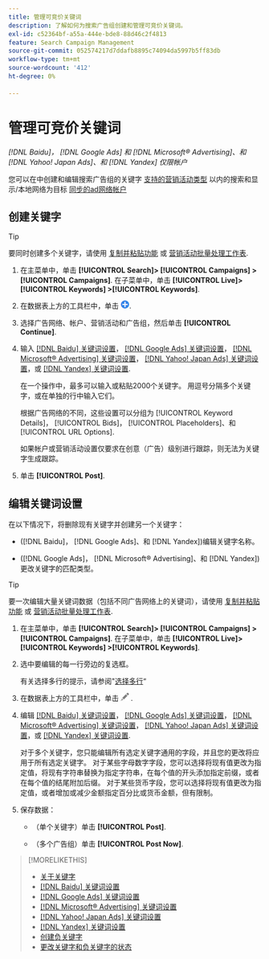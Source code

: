 ```yaml
---
title: 管理可竞价关键词
description: 了解如何为搜索广告组创建和管理可竞价关键词。
exl-id: c52364bf-a55a-444e-bde8-88d46c2f4813
feature: Search Campaign Management
source-git-commit: 052574217d7ddafb8895c74094da5997b5ff83db
workflow-type: tm+mt
source-wordcount: '412'
ht-degree: 0%

---
```


# 管理可竞价关键词

*[!DNL Baidu]， [!DNL Google Ads] 和 [!DNL Microsoft® Advertising]、和 [!DNL Yahoo! Japan Ads]、和 [!DNL Yandex] 仅限帐户*

您可以在中创建和编辑搜索广告组的关键字 [支持的营销活动类型](/help/search-social-commerce/introduction/supported-inventory.md) 以内的搜索和显示/本地网络为目标 [同步的ad网络帐户](/help/search-social-commerce/campaign-management/accounts/ad-network-account-about.md)

## 创建关键字

>[!TIP]
>
>要同时创建多个关键字，请使用 [复制并粘贴功能](/help/search-social-commerce/campaign-management/campaigns/copy-paste.md) 或 [营销活动批量处理工作表](/help/search-social-commerce/campaign-management/bulksheets/bulksheet-about.md).

1. 在主菜单中，单击 **[!UICONTROL Search]> [!UICONTROL Campaigns] >[!UICONTROL Campaigns]**. 在子菜单中，单击 **[!UICONTROL Live]> [!UICONTROL Keywords] >[!UICONTROL Keywords]**.

1. 在数据表上方的工具栏中，单击 ![创建](/help/search-social-commerce/assets/add.png "创建").

1. 选择广告网络、帐户、营销活动和广告组，然后单击 **[!UICONTROL Continue]**.

1. 输入 [[!DNL Baidu] 关键词设置](keyword-settings-baidu.md)， [[!DNL Google Ads] 关键词设置](keyword-settings-google.md)， [[!DNL Microsoft® Advertising] 关键词设置](keyword-settings-microsoft.md)， [[!DNL Yahoo! Japan Ads] 关键词设置](keyword-settings-yahoo-japan.md)，或 [[!DNL Yandex] 关键词设置](keyword-settings-yandex.md).

   在一个操作中，最多可以输入或粘贴2000个关键字。 用逗号分隔多个关键字，或在单独的行中输入它们。

   根据广告网络的不同，这些设置可以分组为 [!UICONTROL Keyword Details]， [!UICONTROL Bids]， [!UICONTROL Placeholders]、和 [!UICONTROL URL Options].

   如果帐户或营销活动设置仅要求在创意（广告）级别进行跟踪，则无法为关键字生成跟踪。

1. 单击 **[!UICONTROL Post]**.

## 编辑关键词设置

在以下情况下，将删除现有关键字并创建另一个关键字：

* ([!DNL Baidu]， [!DNL Google Ads]、和 [!DNL Yandex])编辑关键字名称。

* ([!DNL Google Ads]， [!DNL Microsoft® Advertising]、和 [!DNL Yandex])更改关键字的匹配类型。

>[!TIP]
>
>要一次编辑大量关键词数据（包括不同广告网络上的关键词），请使用 [复制并粘贴功能](/help/search-social-commerce/campaign-management/campaigns/copy-paste.md) 或 [营销活动批量处理工作表](/help/search-social-commerce/campaign-management/bulksheets/bulksheet-about.md).

1. 在主菜单中，单击 **[!UICONTROL Search]> [!UICONTROL Campaigns] >[!UICONTROL Campaigns]**. 在子菜单中，单击 **[!UICONTROL Live]> [!UICONTROL Keywords] >[!UICONTROL Keywords]**.

1. 选中要编辑的每一行旁边的复选框。

   有关选择多行的提示，请参阅&quot;[选择多行](/help/search-social-commerce/common-tasks/navigation-editing-selection/multiple-rows-select.md)“

1. 在数据表上方的工具栏中，单击 ![编辑](/help/search-social-commerce/assets/edit.png "编辑") .

1. 编辑 [[!DNL Baidu] 关键词设置](keyword-settings-baidu.md)， [[!DNL Google Ads] 关键词设置](keyword-settings-google.md)， [[!DNL Microsoft® Advertising] 关键词设置](keyword-settings-microsoft.md)， [[!DNL Yahoo! Japan Ads] 关键词设置](keyword-settings-yahoo-japan.md)，或 [[!DNL Yandex] 关键词设置](keyword-settings-yandex.md).

   对于多个关键字，您只能编辑所有选定关键字通用的字段，并且您的更改将应用于所有选定关键字。 对于某些字母数字字段，您可以选择将现有值更改为指定值，将现有字符串替换为指定字符串，在每个值的开头添加指定前缀，或者在每个值的结尾附加后缀。 对于某些货币字段，您可以选择将现有值更改为指定值，或者增加或减少金额指定百分比或货币金额，但有限制。

1. 保存数据：

   * （单个关键字）单击 **[!UICONTROL Post]**.

   * （多个广告组）单击 **[!UICONTROL Post Now]**.

>[!MORELIKETHIS]
>
>* [关于关键字](keyword-about.md)
>* [[!DNL Baidu] 关键词设置](keyword-settings-baidu.md)
>* [[!DNL Google Ads] 关键词设置](keyword-settings-google.md)
>* [[!DNL Microsoft® Advertising] 关键词设置](keyword-settings-microsoft.md)
>* [[!DNL Yahoo! Japan Ads] 关键词设置](keyword-settings-yahoo-japan.md)
>* [[!DNL Yandex] 关键词设置](keyword-settings-yandex.md)
>* [创建负关键字](/help/search-social-commerce/campaign-management/campaigns/keyword-negative-create.md)
>* [更改关键字和负关键字的状态](keyword-status-edit.md)
